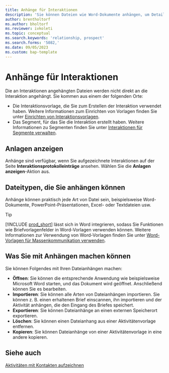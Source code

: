 ```yaml
---
title: Anhänge für Interaktionen
description: 'Sie können Dateien wie Word-Dokumente anhängen, um Details zu einer Interaktion hinzuzufügen.'
author: brentholtorf
ms.author: bholtorf
ms.reviewer: ivkoleti
ms.topic: conceptual
ms.search.keywords: 'relationship, prospect'
ms.search.forms: '5082,'
ms.date: 09/05/2023
ms.custom: bap-template
---
```

# Anhänge für Interaktionen

Die an Interaktionen angehängten Dateien werden nicht direkt an die Interaktion angehängt. Sie kommen aus einem der folgenden Orte:

* Die Interaktionsvorlage, die Sie zum Erstellen der Interaktion verwendet haben. Weitere Informationen zum Einrichten von Vorlagen finden Sie unter [Einrichten von Interaktionsvorlagen](marketing-interactions.md#set-up-interaction-templates).
* Das Segment, für das Sie die Interaktion erstellt haben. Weitere Informationen zu Segmenten finden Sie unter [Interaktionen für Segmente verwalten](marketing-interaction-segments.md).

## Anlagen anzeigen

Anhänge sind verfügbar, wenn Sie aufgezeichnete Interaktionen auf der Seite **Interaktionsprotokolleinträge** ansehen. Wählen Sie die **Anlagen anzeigen**-Aktion aus.

## Dateitypen, die Sie anhängen können

Anhänge können praktisch jede Art von Datei sein, beispielsweise Word-Dokumente, PowerPoint-Präsentationen, Excel- oder Textdateien usw.

> [!TIP]
> [!INCLUDE [prod_short](includes/prod_short.md)] lässt sich in Word integrieren, sodass Sie Funktionen wie Briefvorlagenfelder in Word-Vorlagen verwenden können. Weitere Informationen zur Verwendung von Word-Vorlagen finden Sie unter [Word-Vorlagen für Massenkommunikation verwenden](ui-mail-merge.md).

## Was Sie mit Anhängen machen können

Sie können Folgendes mit Ihren Dateianhängen machen:

* **Öffnen**: Sie können die entsprechende Anwendung wie beispielsweise Microsoft Word starten, und das Dokument wird geöffnet. Anschließend können Sie es bearbeiten.
* **Importieren**: Sie können alle Arten von Dateianhängen importieren. Sie können z. B. einen erhaltenen Brief einscannen, ihn importieren und der Aktivität anhängen, die den Eingang des Briefes speichert.
* **Exportieren**: Sie können Dateianhänge an einen externen Speicherort exportieren.
* **Löschen**: Sie können einen Dateianhang aus einer Aktivitätenvorlage entfernen.
* **Kopieren**: Sie können Dateianhänge von einer Aktivitätenvorlage in eine andere kopieren.

## Siehe auch

[Aktivitäten mit Kontakten aufzeichnen](marketing-interactions.md)  
